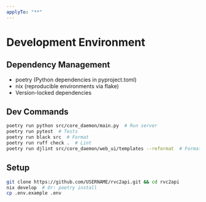 ```yaml
---
applyTo: "**"
---
```


# Development Environment

## Dependency Management
- poetry (Python dependencies in pyproject.toml)
- nix (reproducible environments via flake)
- Version-locked dependencies

## Dev Commands
```bash
poetry run python src/core_daemon/main.py  # Run server
poetry run pytest  # Tests
poetry run black src  # Format
poetry run ruff check .  # Lint
poetry run djlint src/core_daemon/web_ui/templates --reformat  # Format templates
```

## Setup
```bash
git clone https://github.com/USERNAME/rvc2api.git && cd rvc2api
nix develop  # Or: poetry install
cp .env.example .env
```
